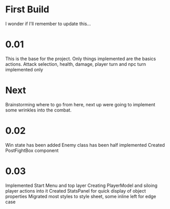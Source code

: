 # First Build
I wonder if I'll remember to update this...

# 0.01
This is the base for the project. Only things implemented are the basics actions.
Attack selection, health, damage, player turn and npc turn implemented only

# Next
Brainstorming where to go from here, next up were going to implement some wrinkles into the combat.

# 0.02
Win state has been added
Enemy class has been half implemented
Created PostFightBox component

# 0.03
Implemented Start Menu and top layer
Creating PlayerModel and siloing player actions into it
Created StatsPanel for quick display of object properties
Migrated most styles to style sheet, some inline left for edge case
